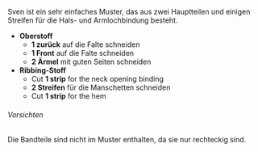 Sven ist ein sehr einfaches Muster, das aus zwei Hauptteilen und einigen Streifen für die Hals- und Armlochbindung besteht.

*   **Oberstoff**
    *   **1 zurück** auf die Falte schneiden
    *   **1 Front** auf die Falte schneiden
    *   **2 Ärmel** mit guten Seiten schneiden
*   **Ribbing-Stoff**
    *   Cut **1 strip** for the neck opening binding
    *   **2 Streifen**  für die Manschetten schneiden
    *   Cut **1 strip**  for the hem

<Warning>

###### Vorsichten

Die Bandteile sind nicht im Muster enthalten, da sie nur rechteckig sind.

</Warning>
